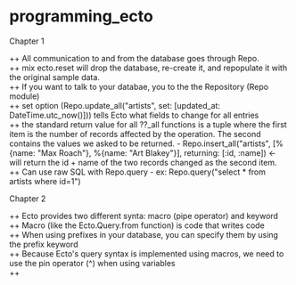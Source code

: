 # programming_ecto

Chapter 1

++ All communication to and from the database goes through Repo.  
++ mix ecto.reset will drop the database, re-create it, and repopulate it with the original sample data.  
++ If you want to talk to your databae, you to the the Repository (Repo module)  
++ set option (Repo.update_all("artists", set: [updated_at: DateTime.utc_now()])) tells Ecto what fields to change for all entries  
++ the standard return value for all ??\_all functions is a tuple where the first item is the number of records affected by the operation. The second contains the values we asked to be returned. - Repo.insert_all("artists", [%{name: "Max Roach"}, %{name: "Art Blakey"}], returning: [:id, :name]) <- will return the id + name of the two records changed as the second item.  
++ Can use raw SQL with Repo.query - ex: Repo.query("select \* from artists where id=1")

Chapter 2

++ Ecto provides two different synta: macro (pipe operator) and keyword  
++ Macro (like the Ecto.Query.from function) is code that writes code  
++ When using prefixes in your database, you can specify them by using the prefix keyword  
++ Because Ecto's query syntax is implemented using macros, we need to use the pin operator (^) when using variables  
++

